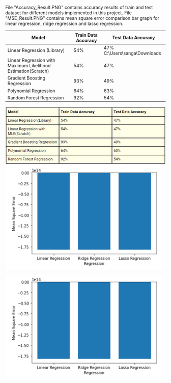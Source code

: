 File "Accuracy_Result.PNG" contains accuracy results of train and test dataset for different models implemented in this project.
File "MSE_Result.PNG" contains mean square error comparison bar graph for linear regression, ridge regression and lasso regression.


| Model                                                         | Train Data Accuracy | Test Data Accuracy |
| ------------------------------------------------------------- | ------------------- | ------------------ |
| Linear Regression (Library)                                   | 54%                 | 47%                C:\Users\sanga\Downloads
| Linear Regression with Maximum Likelihood Estimation(Scratch)  | 54%                 | 47%                |
| Gradient Boosting Regression                                  | 93%                 | 49%                |
| Polynomial Regression                                         | 64%                 | 63%                |
| Random Forest Regression                                      | 92%                 | 54%                |

![img](https://github.com/nirvasangani/CSE523-Machine-Learning-Binary-Beasts/blob/main/Results/Accuracy_Result.PNG)
![img](MSE_Result.PNG)

![img](https://github.com/nirvasangani/CSE523-Machine-Learning-Binary-Beasts/blob/main/Results/MSE_Result.PNG)